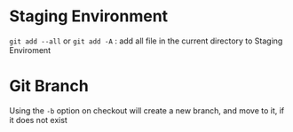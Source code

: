 # Staging Environment
`git add --all` or `git add -A` : add all file in the current directory to Staging Enviroment

# Git Branch
Using the `-b` option on checkout will create a new branch, and move to it, if it does not exist